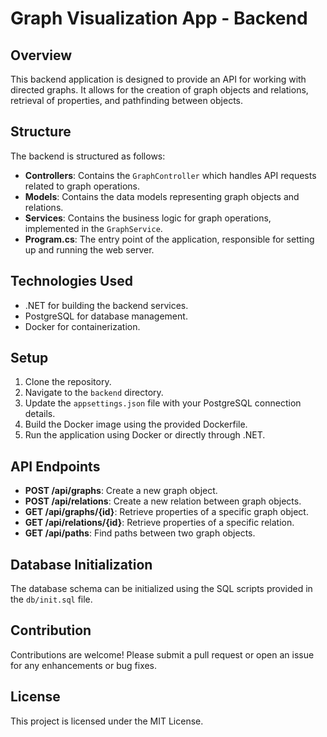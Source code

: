# Graph Visualization App - Backend

## Overview
This backend application is designed to provide an API for working with directed graphs. It allows for the creation of graph objects and relations, retrieval of properties, and pathfinding between objects.

## Structure
The backend is structured as follows:

- **Controllers**: Contains the `GraphController` which handles API requests related to graph operations.
- **Models**: Contains the data models representing graph objects and relations.
- **Services**: Contains the business logic for graph operations, implemented in the `GraphService`.
- **Program.cs**: The entry point of the application, responsible for setting up and running the web server.

## Technologies Used
- .NET for building the backend services.
- PostgreSQL for database management.
- Docker for containerization.

## Setup
1. Clone the repository.
2. Navigate to the `backend` directory.
3. Update the `appsettings.json` file with your PostgreSQL connection details.
4. Build the Docker image using the provided Dockerfile.
5. Run the application using Docker or directly through .NET.

## API Endpoints
- **POST /api/graphs**: Create a new graph object.
- **POST /api/relations**: Create a new relation between graph objects.
- **GET /api/graphs/{id}**: Retrieve properties of a specific graph object.
- **GET /api/relations/{id}**: Retrieve properties of a specific relation.
- **GET /api/paths**: Find paths between two graph objects.

## Database Initialization
The database schema can be initialized using the SQL scripts provided in the `db/init.sql` file.

## Contribution
Contributions are welcome! Please submit a pull request or open an issue for any enhancements or bug fixes.

## License
This project is licensed under the MIT License.